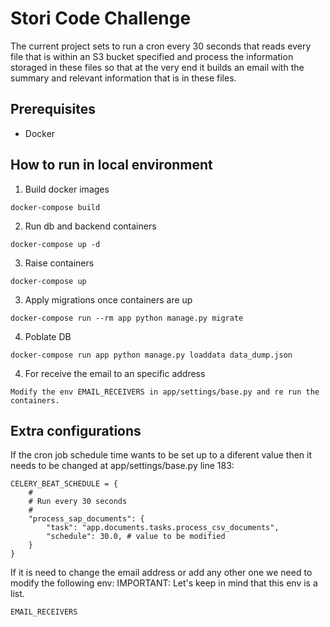 # Stori Code Challenge
The current project sets to run a cron every 30 seconds that reads every file that is within an S3 bucket specified and process the information storaged in these files so that at the very end it builds an email with the summary and relevant information that is in these files.


## Prerequisites
- Docker

## How to run in local environment

1. Build docker images
```
docker-compose build
```

2. Run db and backend containers
```
docker-compose up -d
```

3. Raise containers
```
docker-compose up
```

3. Apply migrations once containers are up
```
docker-compose run --rm app python manage.py migrate
```

4. Poblate DB
```
docker-compose run app python manage.py loaddata data_dump.json
```

4. For receive the email to an specific address
```
Modify the env EMAIL_RECEIVERS in app/settings/base.py and re run the containers.
```

## Extra configurations
If the cron job schedule time wants to be set up to a diferent value then it needs to be changed at app/settings/base.py line 183:
```
CELERY_BEAT_SCHEDULE = {
    #
    # Run every 30 seconds
    #
    "process_sap_documents": {
        "task": "app.documents.tasks.process_csv_documents",
        "schedule": 30.0, # value to be modified
    }
}
```

If it is need to change the email address or add any other one we need to modify the following env:
IMPORTANT: Let's keep in mind that this env is a list.
```
EMAIL_RECEIVERS
```
